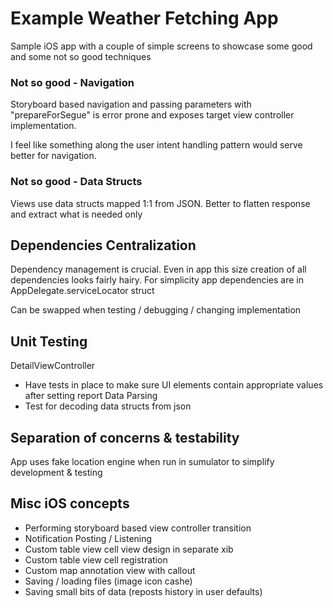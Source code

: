 # Example Weather Fetching App

Sample iOS app with a couple of simple screens to showcase some good and some not so good techniques

### Not so good - Navigation
Storyboard based navigation and passing parameters with "prepareForSegue" is error prone and exposes target view controller implementation.

I feel like something along the user intent handling pattern would serve better for navigation.

### Not so good - Data Structs
Views use data structs mapped 1:1 from JSON. Better to flatten response and extract what is needed only


## Dependencies Centralization

Dependency management is crucial. Even in app this size creation of all dependencies looks fairly hairy. For simplicity app dependencies are in AppDelegate.serviceLocator struct

Can be swapped when testing / debugging / changing implementation

## Unit Testing
DetailViewController
* Have tests in place to make sure UI elements contain appropriate values after setting report
Data Parsing
* Test for decoding data structs from json

## Separation of concerns & testability

App uses fake location engine when run in sumulator to simplify development & testing

## Misc iOS concepts
* Performing storyboard based view controller transition
* Notification Posting / Listening
* Custom table view cell view design in separate xib
* Custom table view cell registration
* Custom map annotation view with callout
* Saving / loading files (image icon cashe)
* Saving small bits of data (reposts history in user defaults)


